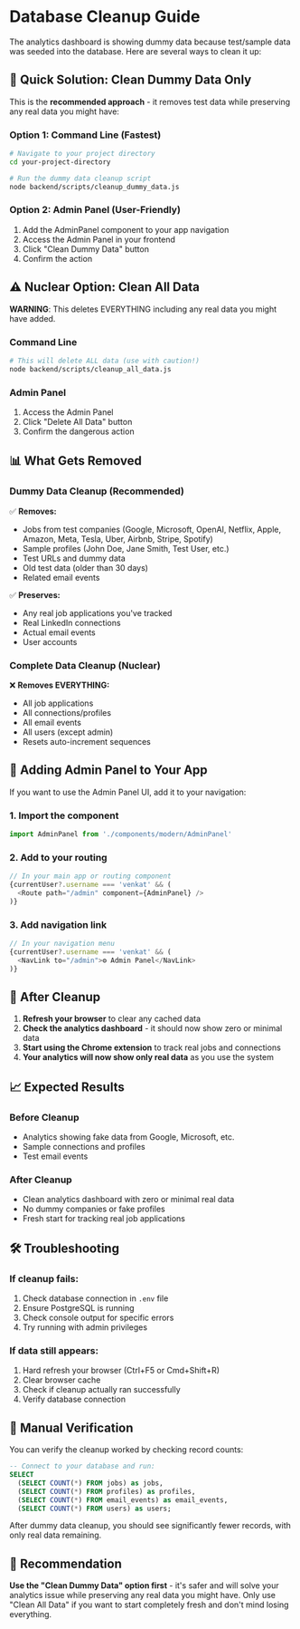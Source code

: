 # Database Cleanup Guide

The analytics dashboard is showing dummy data because test/sample data was seeded into the database. Here are several ways to clean it up:

## 🎯 **Quick Solution: Clean Dummy Data Only**

This is the **recommended approach** - it removes test data while preserving any real data you might have:

### Option 1: Command Line (Fastest)
```bash
# Navigate to your project directory
cd your-project-directory

# Run the dummy data cleanup script
node backend/scripts/cleanup_dummy_data.js
```

### Option 2: Admin Panel (User-Friendly)
1. Add the AdminPanel component to your app navigation
2. Access the Admin Panel in your frontend
3. Click "Clean Dummy Data" button
4. Confirm the action

## ⚠️ **Nuclear Option: Clean All Data**

**WARNING**: This deletes EVERYTHING including any real data you might have added.

### Command Line
```bash
# This will delete ALL data (use with caution!)
node backend/scripts/cleanup_all_data.js
```

### Admin Panel
1. Access the Admin Panel
2. Click "Delete All Data" button
3. Confirm the dangerous action

## 📊 **What Gets Removed**

### Dummy Data Cleanup (Recommended)
✅ **Removes:**
- Jobs from test companies (Google, Microsoft, OpenAI, Netflix, Apple, Amazon, Meta, Tesla, Uber, Airbnb, Stripe, Spotify)
- Sample profiles (John Doe, Jane Smith, Test User, etc.)
- Test URLs and dummy data
- Old test data (older than 30 days)
- Related email events

✅ **Preserves:**
- Any real job applications you've tracked
- Real LinkedIn connections
- Actual email events
- User accounts

### Complete Data Cleanup (Nuclear)
❌ **Removes EVERYTHING:**
- All job applications
- All connections/profiles
- All email events
- All users (except admin)
- Resets auto-increment sequences

## 🔧 **Adding Admin Panel to Your App**

If you want to use the Admin Panel UI, add it to your navigation:

### 1. Import the component
```javascript
import AdminPanel from './components/modern/AdminPanel'
```

### 2. Add to your routing
```javascript
// In your main app or routing component
{currentUser?.username === 'venkat' && (
  <Route path="/admin" component={AdminPanel} />
)}
```

### 3. Add navigation link
```javascript
// In your navigation menu
{currentUser?.username === 'venkat' && (
  <NavLink to="/admin">⚙️ Admin Panel</NavLink>
)}
```

## 🚀 **After Cleanup**

1. **Refresh your browser** to clear any cached data
2. **Check the analytics dashboard** - it should now show zero or minimal data
3. **Start using the Chrome extension** to track real jobs and connections
4. **Your analytics will now show only real data** as you use the system

## 📈 **Expected Results**

### Before Cleanup
- Analytics showing fake data from Google, Microsoft, etc.
- Sample connections and profiles
- Test email events

### After Cleanup
- Clean analytics dashboard with zero or minimal real data
- No dummy companies or fake profiles
- Fresh start for tracking real job applications

## 🛠 **Troubleshooting**

### If cleanup fails:
1. Check database connection in `.env` file
2. Ensure PostgreSQL is running
3. Check console output for specific errors
4. Try running with admin privileges

### If data still appears:
1. Hard refresh your browser (Ctrl+F5 or Cmd+Shift+R)
2. Clear browser cache
3. Check if cleanup actually ran successfully
4. Verify database connection

## 📝 **Manual Verification**

You can verify the cleanup worked by checking record counts:

```sql
-- Connect to your database and run:
SELECT 
  (SELECT COUNT(*) FROM jobs) as jobs,
  (SELECT COUNT(*) FROM profiles) as profiles,
  (SELECT COUNT(*) FROM email_events) as email_events,
  (SELECT COUNT(*) FROM users) as users;
```

After dummy data cleanup, you should see significantly fewer records, with only real data remaining.

## 🎯 **Recommendation**

**Use the "Clean Dummy Data" option first** - it's safer and will solve your analytics issue while preserving any real data you might have. Only use "Clean All Data" if you want to start completely fresh and don't mind losing everything.